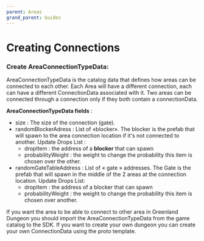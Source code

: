 ```yaml
---
parent: Areas
grand_parent: Guides
---
```

# Creating Connections

### **Create AreaConnectionTypeData**:

AreaConnectionTypeData is the catalog data that defines how areas can be connected to each other.
Each Area will have a different connection, each can have a different ConnectionData associated with it. Two areas can be connected through a connection only if they both contain a connectionData.

**AreaConnectionTypeData fields** :

- size : The size of the connection (gate).
- randomBlockerAdress : List of «blocker». The blocker is the prefab that will spawn to the area connection location if it's not connected to another. Update Drops List :
    - dropItem : the address of a **blocker** that can spawn
    - probabilityWeight : the weight to change the probability this item is chosen over the other.
- randomGateTableAddress : List of « gate » addresses. The Gate is the prefab that will spawn in the middle of the 2 areas at the connection location. Update Drops List:
    - dropItem : the address of a blocker that can spawn
    - probabilityWeight : the weight to change the probability this item is chosen over another.

If you want the area to be able to connect to other area in Greenland Dungeon you should import the AreaConnectionTypeData from the game catalog to the SDK. If you want to create your own dungeon you can create your own ConnectionData using the proto template.